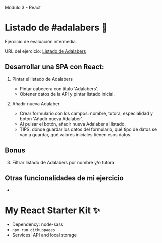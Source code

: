 Módulo 3 - React

# Listado de #adalabers 💜

Ejercicio de evaluación intermedia.

URL del ejercicio: [Listado de Adalabers](#)

## Desarrollar una SPA con React:

1. Pintar el listado de Adalabers

   - Pintar cabecera con título 'Adalabers'.
   - Obtener datos de la API y pintar listado inicial.

2. Añadir nueva Adalaber

   - Crear formulario con los campos: nombre, tutora, especialidad y botón 'Añadir nueva Adalaber'.
   - Al pulsar el botón, añadir nueva Adalaber al listado.
   - TIPS: dónde guardar los datos del formulario, qué tipo de datos se van a guardar, qué valores iniciales tienen esos datos.

## Bonus

3. Filtrar listado de Adalabers por nombre y/o tutora

## Otras funcionalidades de mi ejercicio

-

# My React Starter Kit ✨

- Dependency: node-sass
- `npm run githubpages`
- Services: API and local storage
